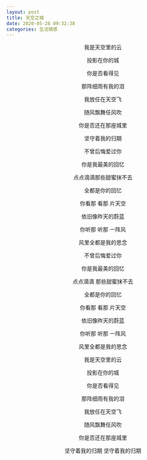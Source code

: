 ```yaml
---
layout: post
title: 天空之城
date: 2020-05-28 09:32:38
categories: 生活随感
---
```

<center>
我是天空里的云

投影在你的城

你是否看得见
<!-- more -->
那阵细雨有我的泪

我放任在天空飞

随风飘舞任风吹

你是否还在那座城里

坚守着我的归期

不曾后悔爱过你

你是我最美的回忆

点点滴滴那些甜蜜抹不去

全都是你的回忆

你看那 看那  片天空

依旧像昨天的蔚蓝

你听那  听那  一阵风

风里全都是我的思念

不曾后悔爱过你

你是我最美的回忆

点点滴滴  那些甜蜜抹不去

全都是你的回忆

你看那  看那  片天空

依旧像昨天的蔚蓝

你听那  听那  一阵风

风里全都是我的思念

我是天空里的云

投影在你的城

你是否看得见

那阵细雨有我的泪

我放任在天空飞

随风飘舞任风吹

你是否还在那座城里

坚守着我的归期 坚守着我的归期
</center>